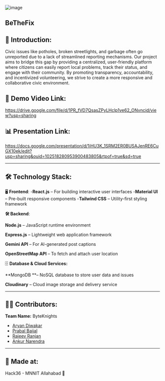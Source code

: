 ![image](https://github.com/user-attachments/assets/aa8da707-2136-46f1-b04c-ce9d0be877d6)
## BeTheFix

## 🧠 Introduction:
Civic issues like potholes, broken streetlights, and garbage often go unreported due to a lack of streamlined reporting mechanisms. Our project aims to bridge this gap by providing a centralized, user-friendly platform where citizens can easily report local problems, track their status, and engage with their community. By promoting transparency, accountability, and incentivized volunteering, we strive to create a more responsive and collaborative civic environment.

## 🎥 Demo Video Link:
https://drive.google.com/file/d/1PR_fVD7QsasZPyLHclp1ve62_ONvncid/view?usp=sharing

## 📊 Presentation Link:
https://docs.google.com/presentation/d/1iHU3K_1SRM2ER0BUSAJenRE6CuGX10ek/edit?usp=sharing&ouid=102518280953900483805&rtpof=true&sd=true

---

## 🛠️ Technology Stack:
🖥️ **Frontend**:
-**React.js** – For building interactive user interfaces
-**Material UI** – Pre-built responsive components
-**Tailwind CSS** – Utility-first styling framework

**🛠️ Backend**:

**Node.js** – JavaScript runtime environment

**Express.js** – Lightweight web application framework

**Gemini API** – For AI-generated post captions

**OpenStreetMap API** – To fetch and attach user location

🗄️ **Database & Cloud Services:**

**MongoDB **– NoSQL database to store user data and issues

**Cloudinary** – Cloud image storage and delivery service


---

## 👨‍💻 Contributors:
**Team Name:** ByteKnights  
- [Aryan Diwakar](https://github.com/aryan1856)  
- [Prabal Baijal](https://github.com/Prabalbaijal)  
- [Rajeev Ranjan](https://github.com/Rajeev-Ranjanc)  
- [Ankur Narendra](https://github.com/Ankur2905)


---

## 🏫 Made at:
Hack36 - MNNIT Allahabad 🚀
